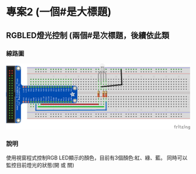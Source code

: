 # 專案2 (一個#是大標題)
## RGBLED燈光控制 (兩個#是次標題，後續依此類
### 線路圖

![線路圖](./RGBLed.png)

### 說明
使用視窗程式控制RGB LED顯示的顏色，目前有3個顏色:紅、綠、藍。
同時可以監控目前燈光的狀態(開 或 關)
